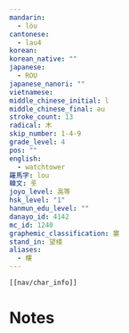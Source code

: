 ```yaml
---
mandarin:
  - lóu
cantonese:
  - lau4
korean:
korean_native: ""
japanese:
  - ROU
japanese_nanori: ""
vietnamese:
middle_chinese_initial: l
middle_chinese_final: əu
stroke_count: 13
radical: 木
skip_number: 1-4-9
grade_level: 4
pos: ""
english:
  - watchtower
羅馬字: lou
韓文: 롯
joyo_level: 高等
hsk_level: "1"
hanmun_edu_level: ""
danayo_id: 4142
mc_id: 1240
graphemic_classification: 婁
stand_in: 望楼
aliases:
  - 樓
---
```

```meta-bind-embed
[[nav/char_info]]
```

# Notes
